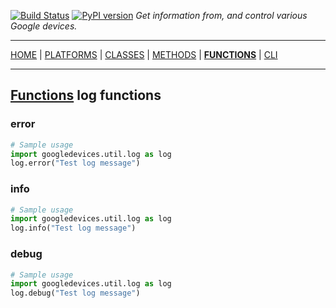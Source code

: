 [![Build Status][travis_status]][travis] [![PyPI version][pypi_badge]][pypi] _Get information from, and control various Google devices._

***

[HOME][home] | [PLATFORMS][platforms] | [CLASSES][classes] | [METHODS][methods] | [**FUNCTIONS**][functions] | [CLI][cli]

***

## [Functions](https://ludeeus.github.io/googledevices/functions) log functions

### error

```python
# Sample usage
import googledevices.util.log as log
log.error("Test log message")
```

### info

```python
# Sample usage
import googledevices.util.log as log
log.info("Test log message")
```

### debug

```python
# Sample usage
import googledevices.util.log as log
log.debug("Test log message")
```

<!-- menu -->
[travis]: https://travis-ci.com/ludeeus/googledevices
[travis_status]: https://travis-ci.com/ludeeus/googledevices.svg?branch=master
[pypi]:https://pypi.org/project/googledevices/
[pypi_badge]: https://badge.fury.io/py/googledevices.svg
[home]: https://ludeeus.github.io/googledevices
[platforms]: https://ludeeus.github.io/googledevices/platforms
[classes]: https://ludeeus.github.io/googledevices/classes
[methods]: https://ludeeus.github.io/googledevices/methods
[functions]: https://ludeeus.github.io/googledevices/functions
[cli]: https://ludeeus.github.io/googledevices/cli
